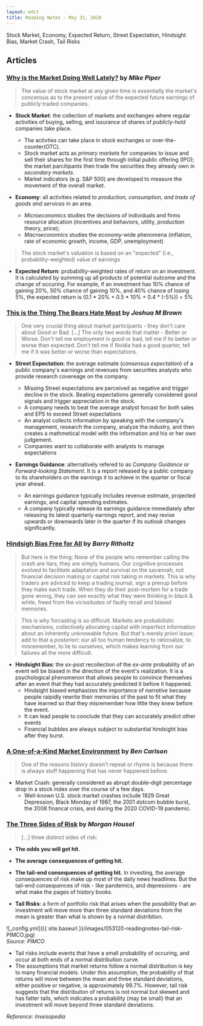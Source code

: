 ```yaml
---
layout: edit
title: Reading Notes - May 31, 2020
---
```


Stock Market, Economy, Expected Return, Street Expectation, Hindsight Bias, Market Crash, Tail Risks

## Articles

### [Why is the Market Doing Well Lately?](https://obliviousinvestor.com/why-is-the-market-doing-well-lately/) by *Mike Piper*

> The value of stock market at any given time is essentially the market's concensus as to the present value of the expected future earnings of publicly traded companies.

+ **Stock Market**: the collection of markets and exchanges where regular activities of buying, selling, and issurance of shares of *publicly-held* companies take place. 
    + The activties can take place in stock exchanges or over-the-counter(OTC). 
    + Stock market acts as *primary markets* for companies to issue and sell their shares for the first time through initial public offering (IPO); the market parcitipants then trade the securities they already own in *secondary markets*. 
    + Market indicators (e.g. S&P 500) are developed to measure the movement of the overall market.

+ **Economy**: all activities related to *production, consumption, and trade of goods and services* in an area. 
    + *Microeconomics* studies the decisions of individuals and firms resource allocation (incentives and behaviors, utility, production theory, price); 
    + *Macroeconomics* studies the economy-wide phenomena (inflation, rate of economic growth, income, GDP, unemployment)
 
 
> The stock market's valuation is based on an "expected" (i.e., probability-weighted) value of earnings 

+ **Expected Return**: probability-weighted rates of return on an investment. It is calculated by summing up all products of potential outcome and the change of occuring. For example, if an investment has 10% chance of gaining 20%, 50% chance of gaining 10%, and 40% chance of losing 5%, the expected return is (0.1 * 20% + 0.5 * 10% + 0.4 * (-5%)) = 5% 
  
  


### [This is the Thing The Bears Hate Most](https://thereformedbroker.com/2020/05/26/this-is-the-thing-the-bears-hate-most/) by *Joshua M Brown*

> One very crucial thing about market participants - they don't care about Good or Bad. [...] The only two words that matter - Better or Worse. Don't tell me employment is good or bad, tell me if its better or worse than expected. Don't tell me if Nvidia had a good quarter, tell me if it was better or worse than expectations.

+ **Street Expectation**: the average estimate (*consensus expectation*) of a public company's earnings and revenues from securities analysts who provide research covereage on the company. 
    + Missing Street expectations are perceived as negative and trigger decline in the stock. Beating expectations generally considered good signals and trigger appreciation in the stock.
    + A company needs to beat the average analyst forcast for *both* sales and EPS to exceed Street expectations
    + An analyst collects information by speaking with the company's management, research the company, analyze the industry, and then creates a mathmetical model with the information and his or her own judgement. 
    + Companies want to collaborate with analysts to manage expectations
    
+ **Earnings Guidance**: alternatively refered to as *Company Guidance* or *Forward-looking Statement*. It is a report released by a public company to its shareholders on the earnings it to achieve in the quarter or fiscal year ahead.
    + An earnings guidance typically includes revenue estimate, projected earnings, and capital spending estimates.
    + A company typically release its earnings guidance immediately after releasing its latest quarterly earnings report, and may revise upwards or downwards later in the quarter if its outlook changes significantly. 
  
  


### [Hindsigh Bias Free for All](https://ritholtz.com/2020/05/hindsight-bias-free-for-all/) by *Barry Ritholtz*

> But here is the thing: None of the people who remember calling the crash are liars, they are simply humans. Our cognitive processes evolved to facilitate adaptation and survival on the savannah, not financial decision making or capital risk taking in markets. This is why traders are adviced to keep a trading journal, sign a prenup before they make each trade. When they  do their post-mortem for a trade gone wrong, they can see exactly what they were thinking in black & white, freed from the vicissitudes of faulty recall and biased memories. 

>This is why forcasting is so difficult. Markets are probabilistic mechanisms, collectively allocating capital with imperfect information about an inherently unknowable future. But that's merely *priori* issue; add to that a *posteriori*: our all too human tendency to rationalize, to misremember, to lie to ourselves, which makes learning from our failures all the more difficult.

+ **Hindsight Bias**: the *ex-post* recollection of the *ex-ante* probability of an event will be biased in the direction of the event's realization. It is a psychological phenomenon that allows people to convince themselves after an event that they had accurately predicted it before it happened.
    + Hindsight biased emphasizes the importance of *narrative* because people raipidly rewrite their memories of the past to fit what they have learned so that they misremember how little they knew before the event. 
    + It can lead people to conclude that they can accurately predict other events
    + Financial bubbles are always subject to substantial hindsight bias after they burst.
  
  


### [A One-of-a-Kind Market Environment](https://awealthofcommonsense.com/2020/05/a-one-of-a-kind-market-environment/) by *Ben Carlson*

> One of the reasons history doesn't repeat or rhyme is because there is always stuff happening that has never happened before.

+ Market Crash: generally considered as abrupt double-digit percentage drop in a stock index over the course of a few days.
    + Well-known U.S. stock market crashes include 1929 Great Depression, Black Monday of 1987, the 2001 dotcom bubble burst, the 2008 financal crisis, and during the 2020 COVID-19 pandemic.

  
  

### [The Three Sides of Risk](https://www.collaborativefund.com/blog/the-three-sides-of-risk/) by *Morgan Housel*

> \[...] three distinct sides of risk:
  + **The odds you will get hit.**
  + **The average consequences of getting hit.**
  + **The tail-end consequences of getting hit.**
      In investing, the average consequences of risk make up most of the daily news headlines. But the tail-end consequences of risk - like pandemics, and depressions - are what make the pages of history books. 

+ **Tail Risks**: a form of portfolio risk that arises when the possibility that an investment will move more than three standard deviations from the mean is greater than what is shown by a normal distribtion. 

![_config.yml]({{ site.baseurl }}/images/053120-readingnotes-tail-risk-PIMCO.jpg)  
*Source: PIMCO*  

  + Tail risks include events that have a small probability of occuring, and occur at both ends of a normal distribution curve.
  + The assumptions that market returns follow a normal distribution is key to many financial models. Under this assumption, the probability of that returns will move between the mean and three standard deviations, either positive or negative, is approximately 99.7%. However, tail risk suggests that the distribuiton of returns is not normal but skewed and has fatter tails, which indicates a probability (may be small) that an investment will move beyond three standard deviations.

    
*Reference: Invesopedia*
